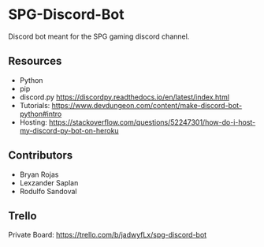 # SPG-Discord-Bot
Discord bot meant for the SPG gaming discord channel.

## Resources 

- Python
- pip
- discord.py https://discordpy.readthedocs.io/en/latest/index.html
- Tutorials: https://www.devdungeon.com/content/make-discord-bot-python#intro
- Hosting: https://stackoverflow.com/questions/52247301/how-do-i-host-my-discord-py-bot-on-heroku

## Contributors

- Bryan Rojas
- Lexzander Saplan
- Rodulfo Sandoval


## Trello 

Private Board: https://trello.com/b/jadwyfLx/spg-discord-bot
